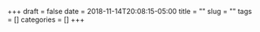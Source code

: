 +++ 
draft = false
date = 2018-11-14T20:08:15-05:00
title = ""
slug = "" 
tags = []
categories = []
+++
